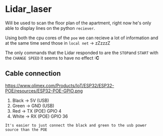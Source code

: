 # Lidar_laser

Will be used to scan the floor plan of the apartment, right now he's only able to display lines on the python `reciever`.

Using both the cpu cores of the `poe` we can recieve a lot of information and at the same time send those in `local net` -> zZzzzZ

The only commands that the Lidar responded to are the `STOP`and `START` with the `CHANGE SPEED` it seems to have no effect **:C**

## Cable connection

https://www.olimex.com/Products/IoT/ESP32/ESP32-POE/resources/ESP32-POE-GPIO.png

1. Black -> 5V (USB)
2. Green -> GND (USB)
3. Red -> TX (POE) GPIO 4
4. White -> RX (POE) GPIO 36

`It's easier to just connect the black and green to the usb power source than the POE`
